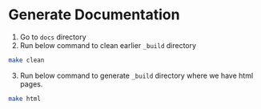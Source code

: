 # Generate Documentation

1. Go to `docs` directory
2. Run below command to clean earlier `_build` directory
```bash
make clean
```
3. Run below command to generate `_build` directory where we have html pages.
```bash
make html
```




